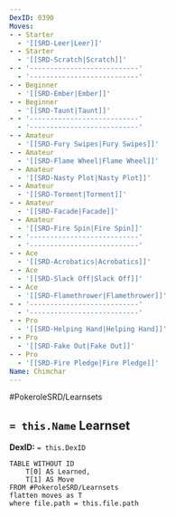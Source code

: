 ```yaml
---
DexID: 0390
Moves:
- - Starter
  - '[[SRD-Leer|Leer]]'
- - Starter
  - '[[SRD-Scratch|Scratch]]'
- - '---------------------------'
  - '---------------------------'
- - Beginner
  - '[[SRD-Ember|Ember]]'
- - Beginner
  - '[[SRD-Taunt|Taunt]]'
- - '---------------------------'
  - '---------------------------'
- - Amateur
  - '[[SRD-Fury Swipes|Fury Swipes]]'
- - Amateur
  - '[[SRD-Flame Wheel|Flame Wheel]]'
- - Amateur
  - '[[SRD-Nasty Plot|Nasty Plot]]'
- - Amateur
  - '[[SRD-Torment|Torment]]'
- - Amateur
  - '[[SRD-Facade|Facade]]'
- - Amateur
  - '[[SRD-Fire Spin|Fire Spin]]'
- - '---------------------------'
  - '---------------------------'
- - Ace
  - '[[SRD-Acrobatics|Acrobatics]]'
- - Ace
  - '[[SRD-Slack Off|Slack Off]]'
- - Ace
  - '[[SRD-Flamethrower|Flamethrower]]'
- - '---------------------------'
  - '---------------------------'
- - Pro
  - '[[SRD-Helping Hand|Helping Hand]]'
- - Pro
  - '[[SRD-Fake Out|Fake Out]]'
- - Pro
  - '[[SRD-Fire Pledge|Fire Pledge]]'
Name: Chimchar
---
```


#PokeroleSRD/Learnsets

## `= this.Name` Learnset

**DexID:** `= this.DexID`

```dataview
TABLE WITHOUT ID
    T[0] AS Learned,
    T[1] AS Move
FROM #PokeroleSRD/Learnsets
flatten moves as T
where file.path = this.file.path
```
